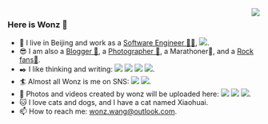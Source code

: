 <img align="right" src="https://github-readme-stats.vercel.app/api?username=Wonz5130&show_icons=true&icon_color=CE1D2D&text_color=718096&bg_color=ffffff&hide_title=true" />

### Here is Wonz 👋

- 🔭 I live in Beijing and work as a [Software Engineer 👨‍💻](), [![](https://img.shields.io/badge/dynamic/json?color=000000&label=GitHub&query=%24.data.totalSubs&suffix=%20followers&url=https%3A%2F%2Fapi.spencerwoo.com%2Fsubstats%2F%3Fsource%3Dgithub%26queryKey%3DWonz5130)](https://github.com/Wonz5130).
- 😎 I am also a [Blogger 📝](https://wonz.wang/), a [Photographer 📸](https://www.instagram.com/wonz_photo/), a Marathoner🏃, and a [Rock fans🎼](https://wonz.wang/live/).
- ✒️ I like thinking and writing: [![](https://img.shields.io/badge/CSDN-%E5%85%A8%E5%9B%BD%E5%89%8D%202K%20%E5%90%8D-FF0000)](https://wonzwang.blog.csdn.net/) [![](https://img.shields.io/badge/%E5%BE%AE%E4%BF%A1%E5%85%AC%E4%BC%97%E5%8F%B7-222%20%E5%85%B3%E6%B3%A8-00FF00)]() [![](https://img.shields.io/badge/dynamic/json?color=1E90FF&label=%E7%9F%A5%E4%B9%8E&query=%24.data.totalSubs&suffix=%20%E5%85%B3%E6%B3%A8%E8%80%85&url=https%3A%2F%2Fapi.spencerwoo.com%2Fsubstats%2F%3Fsource%3Dzhihu%26queryKey%3Dwonzwang)](https://www.zhihu.com/people/wonzwang) [![](https://img.shields.io/badge/Newsletter-%E5%B7%B2%E7%BB%8F%E5%86%99%E4%BA%86%205%20%E6%9C%9F-orange)](https://wonz.hedwig.pub/).
- 🏄 Almost all Wonz is me on SNS: [![](https://img.shields.io/badge/dynamic/json?color=ffe411&label=%E5%8D%B3%E5%88%BB&query=%24.data.totalSubs&suffix=%20%E8%A2%AB%E5%85%B3%E6%B3%A8&url=https%3A%2F%2Fapi.spencerwoo.com%2Fsubstats%2F%3Fsource%3DjikeFollower%26queryKey%3DWonz221)](https://rsshub.app/jike/user/Wonz221) [![](https://img.shields.io/badge/dynamic/json?color=FF0000&label=%E7%BD%91%E6%98%93%E4%BA%91&query=%24.data.totalSubs&suffix=%20%E7%B2%89%E4%B8%9D&url=https%3A%2F%2Fapi.spencerwoo.com%2Fsubstats%2F%3Fsource%3DneteaseMusic%26queryKey%3D341450455)](https://music.163.com/#/user/home?id=341450455).
- 🎥 Photos and videos created by wonz will be uploaded here: [![](https://img.shields.io/badge/dynamic/json?color=FF69B4&label=instagram&query=%24.data.totalSubs&suffix=%20followers&url=https%3A%2F%2Fapi.spencerwoo.com%2Fsubstats%2F%3Fsource%3Dinstagram%26queryKey%3Dwonz_wang)](https://www.instagram.com/wonz_wang/) [![](https://img.shields.io/badge/dynamic/json?color=FF69B4&label=bilibili&query=%24.data.totalSubs&suffix=%20fans&url=https%3A%2F%2Fapi.spencerwoo.com%2Fsubstats%2F%3Fsource%3Dbilibili%26queryKey%3D5490664)](https://space.bilibili.com/5490664) [![](https://img.shields.io/badge/%E8%A7%86%E9%A2%91%E5%8F%B7-46%20%E5%85%B3%E6%B3%A8-green)]().
- :cat: I love cats and dogs, and I have a cat named Xiaohuai.
- 📫 How to reach me: wonz.wang@outlook.com.
